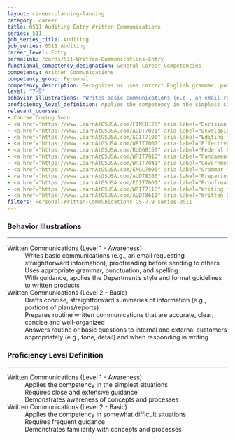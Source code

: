 ```yaml
---
layout: career-planning-landing
category: career
title: 0511 Auditing Entry Written Communications
series: 511
job_series_title: Auditing
job_series: 0511 Auditing
career_level: Entry
permalink: /cards/511-Written-Communications-Entry
functional_competency_designation: General Career Competencies
competency: Written Communications
competency_group: Personal
competency_description: Recognizes or uses correct English grammar, punctuation, and spelling; communicates information (for example, facts, ideas, or messages) in a succinct and organized manner; produces written information, which may include technical material, that is appropriate for the intended audience
level: "7-9"
behavior_illustrations: "Writes basic communications (e.g., an email requesting straightforward information), proofreading before sending to others ? Uses appropriate grammar, punctuation, and spelling ? With guidance, applies the Department’s style and format guidelines to written products ? Drafts concise, straightforward summaries of information (e.g., portions of plans/reports) ? Prepares routine written communications that are accurate, clear, concise and well-organized ? Answers routine or basic questions to internal and external customers appropriately (e.g., tone, detail) and when responding in writing"
proficiency_level_definition: Applies the competency in the simplest situations ? Requires close and extensive guidance ? Demonstrates awareness of concepts and processes ? Applies the competency in somewhat difficult situations ? Requires frequent guidance ? Demonstrates familiarity with concepts and processes
relevant_courses: 
- Course Coming Soon
- <a href="https://www.LearnAtGSUSA.com/FINC8120" aria-label="Decision Support Analytics (FINC8120), GSU - https://www.LearnAtGSUSA.com/FINC8120">Decision Support Analytics (FINC8120), GSU</a>
- <a href="https://www.LearnAtGSUSA.com/AUDT7021" aria-label="Developing and Presenting Audit Findings (AUDT7021), GSU - https://www.LearnAtGSUSA.com/AUDT7021">Developing and Presenting Audit Findings (AUDT7021), GSU</a>
- <a href="https://www.LearnAtGSUSA.com/EDIT7100" aria-label="Editing for Impact (EDIT7100), GSU - https://www.LearnAtGSUSA.com/EDIT7100">Editing for Impact (EDIT7100), GSU</a>
- <a href="https://www.LearnAtGSUSA.com/WRIT7007" aria-label="Effective Government Correspondence (WRIT7007), GSU - https://www.LearnAtGSUSA.com/WRIT7007">Effective Government Correspondence (WRIT7007), GSU</a>
- <a href="https://www.LearnAtGSUSA.com/BUDG8150" aria-label="Federal Budget Analysis Using Microsoft Excel (BUDG8150), GSU - https://www.LearnAtGSUSA.com/BUDG8150">Federal Budget Analysis Using Microsoft Excel (BUDG8150), GSU</a>
- <a href="https://www.LearnAtGSUSA.com/WRIT7010" aria-label="Fundamentals of Writing (WRIT7010), GSU - https://www.LearnAtGSUSA.com/WRIT7010">Fundamentals of Writing (WRIT7010), GSU</a>
- <a href="https://www.LearnAtGSUSA.com/WRIT7041" aria-label="Government Email Writing (WRIT7041), GSU - https://www.LearnAtGSUSA.com/WRIT7041">Government Email Writing (WRIT7041), GSU</a>
- <a href="https://www.LearnAtGSUSA.com/ENGL7005" aria-label="Grammar for Professionals (ENGL7005), GSU - https://www.LearnAtGSUSA.com/ENGL7005">Grammar for Professionals (ENGL7005), GSU</a>
- <a href="https://www.LearnAtGSUSA.com/AUDT8300" aria-label="Preparing Effective IG Semiannual Reports to Congress (AUDT8300), GSU - https://www.LearnAtGSUSA.com/AUDT8300">Preparing Effective IG Semiannual Reports to Congress (AUDT8300), GSU</a>
- <a href="https://www.LearnAtGSUSA.com/EDIT7001" aria-label="Proofreading (EDIT7001), GSU - https://www.LearnAtGSUSA.com/EDIT7001">Proofreading (EDIT7001), GSU</a>
- <a href="https://www.LearnAtGSUSA.com/WRIT7110" aria-label="Writing for Results (WRIT7110), GSU - https://www.LearnAtGSUSA.com/WRIT7110">Writing for Results (WRIT7110), GSU</a>
- <a href="https://www.LearnAtGSUSA.com/AUDT8611" aria-label="Written Communication for Auditors (AUDT8611), GSU - https://www.LearnAtGSUSA.com/AUDT8611">Written Communication for Auditors (AUDT8611), GSU</a>
filters: Personal-Written-Communications GS-7-9 series-0511
---
```


<div class="desktop:grid-col-6 margin-y-3">
  <div class="border-top-2 bg-white padding-3 shadow-5 height-full members-hover border-1px button-border border-top-blue radius-lg card-text-color">
    <h3>Behavior Illustrations</h3>
    <hr style="background-color: #1b74e0 !important;"/>
    <dl class="text-base card-content-color"><dt>Written Communications (Level 1 - Awareness)</dt><dd>Writes basic communications (e.g., an email requesting straightforward information), proofreading before sending to others </dd><dd> Uses appropriate grammar, punctuation, and spelling </dd><dd> With guidance, applies the Department’s style and format guidelines to written products</dd><dt>Written Communications (Level 2 - Basic)</dt><dd>Drafts concise, straightforward summaries of information (e.g., portions of plans/reports) </dd><dd> Prepares routine written communications that are accurate, clear, concise and well-organized </dd><dd> Answers routine or basic questions to internal and external customers appropriately (e.g., tone, detail) and when responding in writing</dd></dl>
  </div>
</div>
<div class="desktop:grid-col-6 margin-y-3">
  <div class="border-top-2 bg-white padding-3 shadow-5 height-full members-hover border-1px button-border border-top-blue radius-lg card-text-color">
    <h3>Proficiency Level Definition</h3>
     <hr style="background-color: #1b74e0 !important;"/>
    <dl class="text-base card-content-color"><dt>Written Communications (Level 1 - Awareness)</dt><dd>Applies the competency in the simplest situations </dd><dd> Requires close and extensive guidance </dd><dd> Demonstrates awareness of concepts and processes</dd><dt>Written Communications (Level 2 - Basic)</dt><dd>Applies the competency in somewhat difficult situations </dd><dd> Requires frequent guidance </dd><dd> Demonstrates familiarity with concepts and processes</dd></dl>
  </div>
</div>